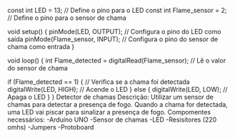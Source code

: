 const int LED = 13;           // Define o pino para o LED
const int Flame_sensor = 2;   // Define o pino para o sensor de chama

void setup() {
  pinMode(LED, OUTPUT);        // Configura o pino do LED como saída
  pinMode(Flame_sensor, INPUT); // Configura o pino do sensor de chama como entrada
}

void loop() {
  int Flame_detected = digitalRead(Flame_sensor); // Lê o valor do sensor de chama

  if (Flame_detected == 1) {  // Verifica se a chama foi detectada
    digitalWrite(LED, HIGH);   // Acende o LED
  } else {
    digitalWrite(LED, LOW);    // Apaga o LED
  }
}
Detector de chamas Descrição: Utilizar um sensor de chamas para detectar a presença de fogo. Quando a chama for detectada, uma LED vai piscar para sinalizar a presença de fogo. Compomentes necessários: -Arduíno UNO -Sensor de chamas -LED -Resisitores (220 omhs) -Jumpers -Protoboard
